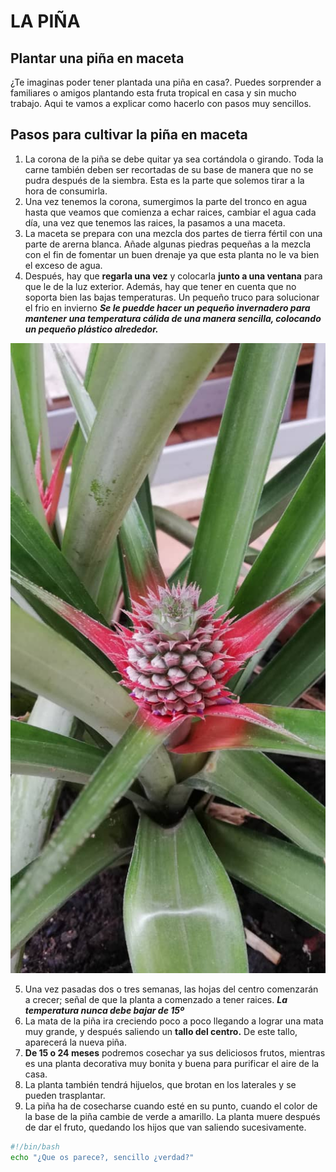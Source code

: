 # LA PIÑA
## Plantar una piña en maceta
¿Te imaginas poder tener plantada una piña en casa?. Puedes sorprender a familiares o amigos plantando esta fruta tropical en casa y sin mucho trabajo. Aqui te vamos a explicar como hacerlo con pasos muy sencillos.
## Pasos para cultivar la piña en maceta
1. La corona de la piña se debe quitar ya sea cortándola o girando. Toda la carne también deben ser recortadas de su base de manera que no se pudra después de la siembra. Esta es la parte que solemos tirar a la hora de consumirla.
2. Una vez tenemos la corona, sumergimos la parte del tronco en agua hasta que veamos que comienza a echar raices, cambiar el agua cada día, una vez que tenemos las raices, la pasamos a una maceta.
3. La maceta se prepara con una mezcla dos partes de tierra fértil con una parte de arerna blanca. Añade algunas piedras pequeñas a la mezcla con el fin de fomentar un buen drenaje ya que esta planta no le va bien el exceso de agua.
4. Después, hay que **regarla una vez** y colocarla **junto a una ventana** para que le de la luz exterior. Además, hay que tener en cuenta que no soporta bien las bajas temperaturas.
Un pequeño truco para solucionar el frio en invierno ***Se le puedde hacer un pequeño invernadero para mantener una temperatura cálida de una manera sencilla, colocando un pequeño plástico alrededor.***

![Piña en maceta](IMG-20200830-WA0003.jpg)

5. Una vez pasadas dos o tres semanas, las hojas del centro comenzarán a crecer; señal de que la planta a comenzado a tener raices.
***La temperatura nunca debe bajar de 15º***
6. La mata de la piña ira creciendo poco a poco llegando a lograr una mata muy grande, y después saliendo un **tallo del centro.**
De este tallo, aparecerá la nueva piña.
7. **De 15 o 24 meses** podremos cosechar ya sus deliciosos frutos, mientras es una planta decorativa muy bonita y buena para purificar el aire de la casa.
8. La planta también tendrá hijuelos, que brotan en los laterales y se pueden trasplantar.
9. La piña ha de cosecharse cuando esté en su punto, cuando el color de la base de la piña cambie de verde a amarillo. La planta muere después de dar el fruto, quedando los hijos que van saliendo sucesivamente.

``` bash
#!/bin/bash
echo "¿Que os parece?, sencillo ¿verdad?"
```

